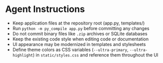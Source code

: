# Agent Instructions
- Keep application files at the repository root (app.py, templates/)
- Run `python -m py_compile app.py` before committing any changes
- Do not commit binary files like `.zip` archives or SQLite databases
- Keep the existing code style when editing code or documentation
- UI appearance may be modernized in templates and stylesheets
- Define theme colors as CSS variables (`--ultra-primary`, `--ultra-highlight`)
  in `static/styles.css` and reference them throughout the UI
